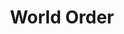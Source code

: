 ---
title: "World Order"
showDate: false
draft: false
tags: ["classic","poem"]
link: "https://www.amazon.ca/World-Order-Henry-Kissinger/dp/1594206147/ref=sr_1_1?s=books&ie=UTF8&qid=1535144864&sr=1-1&keywords=world+order"
read: ""
target: "_blank"
---